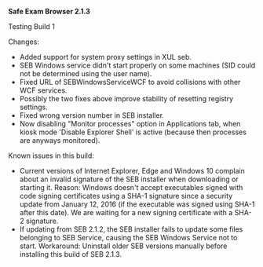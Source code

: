 **Safe Exam Browser 2.1.3**

Testing Build 1

Changes:
- Added support for system proxy settings in XUL seb.
- SEB Windows service didn't start properly on some machines (SID could not be determined using the user name).
- Fixed URL of SEBWindowsServiceWCF to avoid collisions with other WCF services.
- Possibly the two fixes above improve stability of resetting registry settings.
- Fixed wrong version number in SEB installer.
- Now disabling "Monitor processes" option in Applications tab, when kiosk mode 'Disable Explorer Shell' is active (because then processes are anyways monitored). 

Known issues in this build:
- Current versions of Internet Explorer, Edge and Windows 10 complain about an invalid signature of the SEB installer when downloading or starting it. Reason: Windows doesn't accept executables signed with code signing certificates using a SHA-1 signature since a security update from January 12, 2016 (if the executable was signed using SHA-1 after this date). We are waiting for a new signing certificate with a SHA-2 signature.
- If updating from SEB 2.1.2, the SEB installer fails to update some files belonging to SEB Service, causing the SEB Windows Service not to start. Workaround: Uninstall older SEB versions manually before installing this build of SEB 2.1.3.
